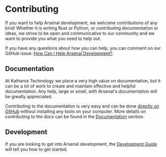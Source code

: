 # Contributing

If you want to help Arsenal development, we welcome contributions of any kind! Whether it is writing Rust or Python, or contributing documentation or ideas, we strive to be open and communicative to our community and we want to provide you what you need to help out.

If you have any questions about how you can help, you can comment on our GitHub issue: [How Can I Help Arsenal Development?](https://github.com/katharostech/arsenal/issues/57).

## Documentation

At Katharos Technology we place a very high value on documentation, but it can be a lot of work to create and maintain effective and helpful documentation. Any help, large or small, with Arsenal's documentation will be greatly appreciated.

Contributing to the documentation is very easy and can be done [directly on GitHub](./contributing/documentation.md#using-github) without installing any tools on your computer. More details on contributing to the docs can be found in the [Documentation](./contributing/documentation.md) section.

## Development

If you are looking to get into Arsenal development, the [Development Guide](./development-guide.md) will tell you how to get started.
